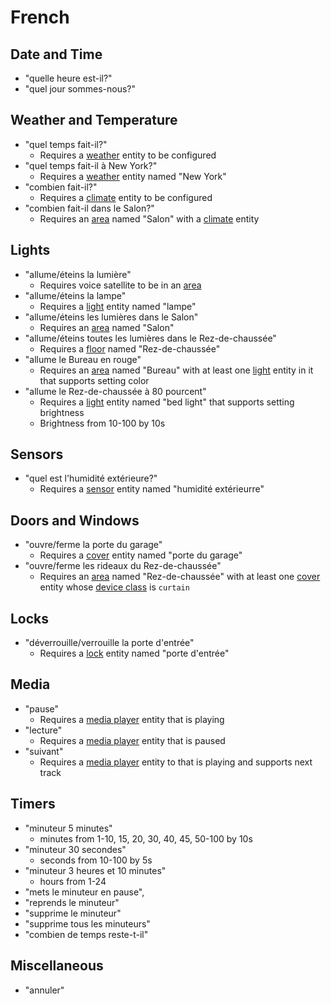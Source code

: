 # French

## Date and Time

- "quelle heure est-il?"
- "quel jour sommes-nous?"

## Weather and Temperature

- "quel temps fait-il?"
    - Requires a [weather][] entity to be configured
- "quel temps fait-il à New York?"
    - Requires a [weather][] entity named "New York"
- "combien fait-il?"
    - Requires a [climate][] entity to be configured
- "combien fait-il dans le Salon?"
    - Requires an [area][] named "Salon" with a [climate][] entity
    
## Lights

- "allume/éteins la lumière"
    - Requires voice satellite to be in an [area][]
- "allume/éteins la lampe"
    - Requires a [light][] entity named "lampe"
- "allume/éteins les lumières dans le Salon"
    - Requires an [area][] named "Salon"
- "allume/éteins toutes les lumières dans le Rez-de-chaussée"
    - Requires a [floor][] named "Rez-de-chaussée"
- "allume le Bureau en rouge"
    - Requires an [area][] named "Bureau" with at least one [light][] entity in it that supports setting color
- "allume le Rez-de-chaussée à 80 pourcent"
    - Requires a [light][] entity named "bed light" that supports setting brightness
    - Brightness from 10-100 by 10s

## Sensors

- "quel est l'humidité extérieure?"
    - Requires a [sensor][] entity named "humidité extérieurre"

## Doors and Windows

- "ouvre/ferme la porte du garage"
    - Requires a [cover][] entity named "porte du garage"
- "ouvre/ferme les rideaux du Rez-de-chaussée"
    - Requires an [area][] named "Rez-de-chaussée" with at least one [cover][] entity whose [device class][cover device class] is `curtain`
    
## Locks

- "déverrouille/verrouille la porte d'entrée"
    - Requires a [lock][] entity named "porte d'entrée"

## Media

- "pause"
    - Requires a [media player][] entity that is playing
- "lecture"
    - Requires a [media player][] entity that is paused
- "suivant"
    - Requires a [media player][] entity to that is playing and supports next track

## Timers

- "minuteur 5 minutes"
    - minutes from 1-10, 15, 20, 30, 40, 45, 50-100 by 10s
- "minuteur 30 secondes"
    - seconds from 10-100 by 5s
- "minuteur 3 heures et 10 minutes"
    - hours from 1-24
- "mets le minuteur en pause",
- "reprends le minuteur"
- "supprime le minuteur"
- "supprime tous les minuteurs"
- "combien de temps reste-t-il"

## Miscellaneous

- "annuler"

<!-- Links -->
[area]: https://www.home-assistant.io/docs/organizing/#area
[climate]: https://www.home-assistant.io/integrations/climate/
[cover]: https://www.home-assistant.io/integrations/cover/
[cover device class]: https://www.home-assistant.io/integrations/cover/#device-class
[floor]: https://www.home-assistant.io/docs/organizing/#floor
[light]: https://www.home-assistant.io/integrations/light/
[lock]: https://www.home-assistant.io/integrations/lock/
[media player]: https://www.home-assistant.io/integrations/media_player/
[sensor]: https://www.home-assistant.io/integrations/sensor/
[weather]: https://www.home-assistant.io/integrations/weather/
